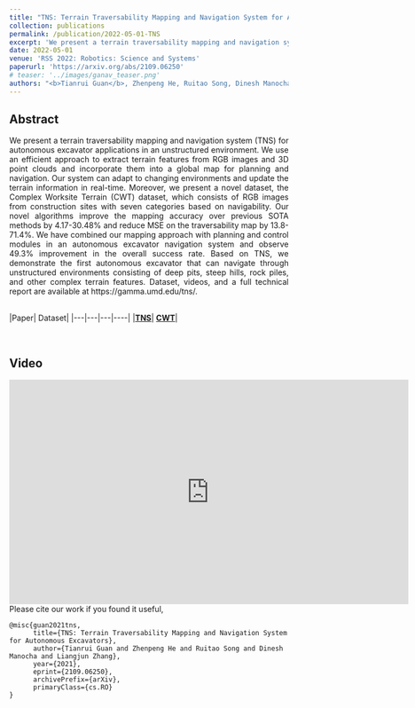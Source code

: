 ```yaml
---
title: "TNS: Terrain Traversability Mapping and Navigation System for Autonomous Excavators"
collection: publications
permalink: /publication/2022-05-01-TNS
excerpt: 'We present a terrain traversability mapping and navigation system (TNS) for autonomous excavator applications in an unstructured environment. Our system can adapt to changing environments and update the terrain information in real-time. Moreover, we present a novel dataset, the Complex Worksite Terrain (CWT) dataset, which consists of RGB images from construction sites with seven categories based on navigability. Our novel algorithms improve the mapping accuracy over previous SOTA methods by 4.17-30.48% and reduce MSE on the traversability map by 13.8-71.4%. We have combined our mapping approach with planning and control modules in an autonomous excavator navigation system and observe 49.3% improvement in the overall success rate. Based on TNS, we demonstrate the first autonomous excavator that can navigate through unstructured environments consisting of deep pits, steep hills, rock piles, and other complex terrain features.'
date: 2022-05-01
venue: 'RSS 2022: Robotics: Science and Systems'
paperurl: 'https://arxiv.org/abs/2109.06250'
# teaser: '../images/ganav_teaser.png'
authors: "<b>Tianrui Guan</b>, Zhenpeng He, Ruitao Song, Dinesh Manocha, Liangjun Zhang"
---
```

<!-- <p style="text-align:center;">
<img src="../images/ganav_teaser.png" width="600">
</p> -->

## Abstract
<div style="text-align: justify">We present a terrain traversability mapping and navigation system (TNS) for autonomous excavator applications in an unstructured environment. We use an efficient approach to extract terrain features from RGB images and 3D point clouds and incorporate them into a global map for planning and navigation. Our system can adapt to changing environments and update the terrain information in real-time. Moreover, we present a novel dataset, the Complex Worksite Terrain (CWT) dataset, which consists of RGB images from construction sites with seven categories based on navigability. Our novel algorithms improve the mapping accuracy over previous SOTA methods by 4.17-30.48% and reduce MSE on the traversability map by 13.8-71.4%. We have combined our mapping approach with planning and control modules in an autonomous excavator navigation system and observe 49.3% improvement in the overall success rate. Based on TNS, we demonstrate the first autonomous excavator that can navigate through unstructured environments consisting of deep pits, steep hills, rock piles, and other complex terrain features. Dataset, videos, and a full technical report are available at https://gamma.umd.edu/tns/.</div>
<br>

|Paper| Dataset|
|---|---|---|----|
|[**TNS**](https://arxiv.org/abs/2109.06250)|  [**CWT**](https://forms.gle/zeAcgptpideCrFbw8)|

<br>

## Video
<iframe width="720" height="405" src="https://www.youtube.com/embed/3Tgv0goK5-s" frameborder="0" allow="accelerometer; autoplay; encrypted-media; gyroscope; picture-in-picture" allowfullscreen></iframe>

<br>
Please cite our work if you found it useful,

```
@misc{guan2021tns,
      title={TNS: Terrain Traversability Mapping and Navigation System for Autonomous Excavators}, 
      author={Tianrui Guan and Zhenpeng He and Ruitao Song and Dinesh Manocha and Liangjun Zhang},
      year={2021},
      eprint={2109.06250},
      archivePrefix={arXiv},
      primaryClass={cs.RO}
}
```


